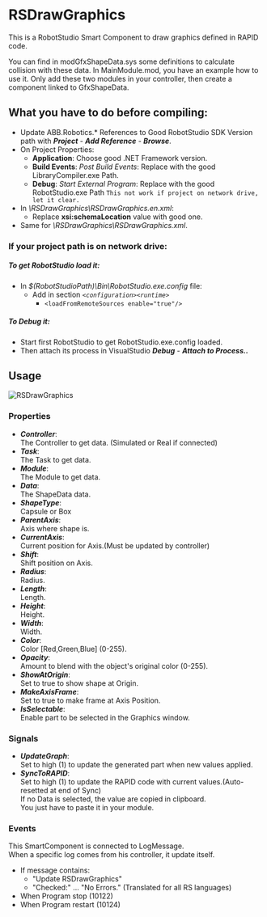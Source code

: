 # RSDrawGraphics
This is a RobotStudio Smart Component to draw graphics defined in RAPID code.

You can find in modGfxShapeData.sys some definitions to calculate collision with these data.
In MainModule.mod, you have an example how to use it.
Only add these two modules in your controller, then create a component linked to GfxShapeData.

## What you have to do before compiling:
  - Update ABB.Robotics.* References to Good RobotStudio SDK Version path with ***Project*** - ***Add Reference*** - ***Browse***.
  - On Project Properties:
    - **Application**: Choose good .NET Framework version.
    - **Build Events**: *Post Build Events*: Replace with the good LibraryCompiler.exe Path.
    - **Debug**: *Start External Program*: Replace with the good RobotStudio.exe Path `This not work if project on network drive, let it clear.`
  - In *\RSDrawGraphics\RSDrawGraphics.en.xml*:
    - Replace **xsi:schemaLocation** value with good one.
  - Same for *\RSDrawGraphics\RSDrawGraphics.xml*.

### If your project path is on network drive:
##### To get RobotStudio load it:
  - In *$(RobotStudioPath)\Bin\RobotStudio.exe.config* file:
    - Add in section *`<configuration><runtime>`*
      - `<loadFromRemoteSources enable="true"/>`

##### To Debug it:
  - Start first RobotStudio to get RobotStudio.exe.config loaded.
  - Then attach its process in VisualStudio ***Debug*** - ***Attach to Process..***
      
## Usage
![RSDrawGraphics](https://raw.githubusercontent.com/DenisFR/RSDrawGraphics/master/RSDrawGraphics/RSDrawGraphics.jpg)
### Properties
  - ***Controller***:\
The Controller to get data. (Simulated or Real if connected)
  - ***Task***:\
The Task to get data.
  - ***Module***:\
The Module to get data.
  - ***Data***:\
The ShapeData data.
  - ***ShapeType***:\
Capsule or Box
  - ***ParentAxis***:\
Axis where shape is.
  - ***CurrentAxis***:\
Current position for Axis.(Must be updated by controller)
  - ***Shift***:\
Shift position on Axis.
  - ***Radius***:\
Radius.
  - ***Length***:\
Length.
  - ***Height***:\
Height.
  - ***Width***:\
Width.
  - ***Color***:\
Color [Red,Green,Blue] (0-255).
  - ***Opacity***:\
Amount to blend with the object's original color (0-255).
  - ***ShowAtOrigin***:\
Set to true to show shape at Origin.
  - ***MakeAxisFrame***:\
Set to true to make frame at Axis Position.
  - ***IsSelectable***:\
Enable part to be selected in the Graphics window.
### Signals
  - ***UpdateGraph***:\
Set to high (1) to update the generated part when new values applied.
  - ***SyncToRAPID***:\
Set to high (1) to update the RAPID code with current values.(Auto-resetted at end of Sync)\
If no Data is selected, the value are copied in clipboard.\
You just have to paste it in your module.

### Events
This SmartComponent is connected to LogMessage.\
When a specific log comes from his controller, it update itself.
  - If message contains:
    - "Update RSDrawGraphics"
    - "Checked:" ... "No Errors." (Translated for all RS languages)
  - When Program stop (10122)
  - When Program restart (10124)